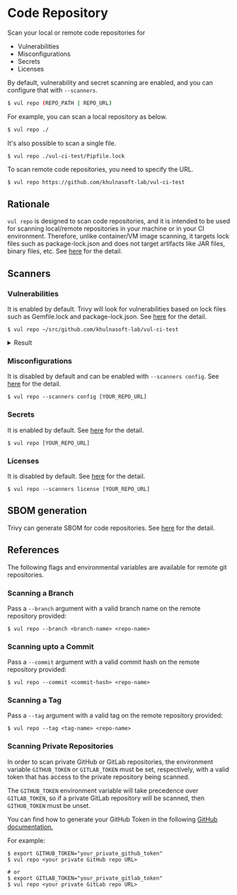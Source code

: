 # Code Repository

Scan your local or remote code repositories for

- Vulnerabilities
- Misconfigurations
- Secrets
- Licenses

By default, vulnerability and secret scanning are enabled, and you can configure that with `--scanners`.

```bash
$ vul repo (REPO_PATH | REPO_URL)
```

For example, you can scan a local repository as below.

```bash
$ vul repo ./
```

It's also possible to scan a single file.

```
$ vul repo ./vul-ci-test/Pipfile.lock
```

To scan remote code repositories, you need to specify the URL.

```bash
$ vul repo https://github.com/khulnasoft-lab/vul-ci-test
```

## Rationale
`vul repo` is  designed to scan code repositories, and it is intended to be used for scanning local/remote repositories in your machine or in your CI environment.
Therefore, unlike container/VM image scanning, it targets lock files such as package-lock.json and does not target artifacts like JAR files, binary files, etc.
See [here](../scanner/vulnerability.md#language-specific-packages) for the detail.

## Scanners
### Vulnerabilities
It is enabled by default.
Trivy will look for vulnerabilities based on lock files such as Gemfile.lock and package-lock.json.
See [here](../scanner/vulnerability.md) for the detail.

```
$ vul repo ~/src/github.com/khulnasoft-lab/vul-ci-test
```

<details>
<summary>Result</summary>

```
2020-06-01T17:06:58.652+0300    WARN    OS is not detected and vulnerabilities in OS packages are not detected.
2020-06-01T17:06:58.652+0300    INFO    Detecting pipenv vulnerabilities...
2020-06-01T17:06:58.691+0300    INFO    Detecting cargo vulnerabilities...

Pipfile.lock
============
Total: 10 (UNKNOWN: 2, LOW: 0, MEDIUM: 6, HIGH: 2, CRITICAL: 0)

+---------------------+------------------+----------+-------------------+------------------------+------------------------------------+
|       LIBRARY       | VULNERABILITY ID | SEVERITY | INSTALLED VERSION |     FIXED VERSION      |               TITLE                |
+---------------------+------------------+----------+-------------------+------------------------+------------------------------------+
| django              | CVE-2020-7471    | HIGH     | 2.0.9             | 3.0.3, 2.2.10, 1.11.28 | django: potential                  |
|                     |                  |          |                   |                        | SQL injection via                  |
|                     |                  |          |                   |                        | StringAgg(delimiter)               |
+                     +------------------+----------+                   +------------------------+------------------------------------+
|                     | CVE-2019-19844   | MEDIUM   |                   | 3.0.1, 2.2.9, 1.11.27  | Django: crafted email address      |
|                     |                  |          |                   |                        | allows account takeover            |
+                     +------------------+          +                   +------------------------+------------------------------------+
|                     | CVE-2019-3498    |          |                   | 2.1.5, 2.0.10, 1.11.18 | python-django: Content             |
|                     |                  |          |                   |                        | spoofing via URL path in           |
|                     |                  |          |                   |                        | default 404 page                   |
+                     +------------------+          +                   +------------------------+------------------------------------+
|                     | CVE-2019-6975    |          |                   | 2.1.6, 2.0.11, 1.11.19 | python-django:                     |
|                     |                  |          |                   |                        | memory exhaustion in               |
|                     |                  |          |                   |                        | django.utils.numberformat.format() |
+---------------------+------------------+----------+-------------------+------------------------+------------------------------------+
...
```

</details>

### Misconfigurations
It is disabled by default and can be enabled with `--scanners config`.
See [here](../scanner/misconfiguration/index.md) for the detail.

```shell
$ vul repo --scanners config [YOUR_REPO_URL]
```

### Secrets
It is enabled by default.
See [here](../scanner/secret.md) for the detail.

```shell
$ vul repo [YOUR_REPO_URL]
```

### Licenses
It is disabled by default.
See [here](../scanner/license.md) for the detail.

```shell
$ vul repo --scanners license [YOUR_REPO_URL]
```

## SBOM generation
Trivy can generate SBOM for code repositories.
See [here](../supply-chain/sbom.md) for the detail.

## References
The following flags and environmental variables are available for remote git repositories.

### Scanning a Branch

Pass a `--branch` argument with a valid branch name on the remote repository provided:

```
$ vul repo --branch <branch-name> <repo-name>
```

### Scanning upto a Commit

Pass a `--commit` argument with a valid commit hash on the remote repository provided:

```
$ vul repo --commit <commit-hash> <repo-name>
```

### Scanning a Tag

Pass a `--tag` argument with a valid tag on the remote repository provided:

```
$ vul repo --tag <tag-name> <repo-name>
```

### Scanning Private Repositories
In order to scan private GitHub or GitLab repositories, the environment variable `GITHUB_TOKEN` or `GITLAB_TOKEN` must be set, respectively, with a valid token that has access to the private repository being scanned.

The `GITHUB_TOKEN` environment variable will take precedence over `GITLAB_TOKEN`, so if a private GitLab repository will be scanned, then `GITHUB_TOKEN` must be unset.

You can find how to generate your GitHub Token in the following [GitHub documentation.](https://docs.github.com/en/authentication/keeping-your-account-and-data-secure/creating-a-personal-access-token)

For example:

```
$ export GITHUB_TOKEN="your_private_github_token"
$ vul repo <your private GitHub repo URL>

# or
$ export GITLAB_TOKEN="your_private_gitlab_token"
$ vul repo <your private GitLab repo URL>
```
